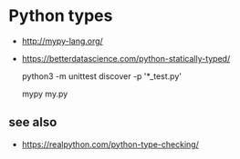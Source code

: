 # Python types

- http://mypy-lang.org/
- https://betterdatascience.com/python-statically-typed/

    python3 -m unittest discover -p '*_test.py'

    mypy my.py


## see also

- https://realpython.com/python-type-checking/